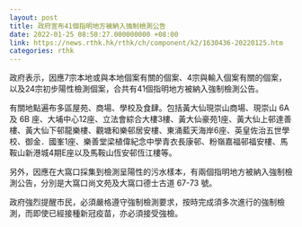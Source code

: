 ```yaml
---
layout: post
title: 政府宣布41個指明地方被納入強制檢測公告
date: 2022-01-25 08:50:27.000000000 +08:00
link: https://news.rthk.hk/rthk/ch/component/k2/1630436-20220125.htm
categories: rthk
---
```


政府表示，因應7宗本地或與本地個案有關的個案、4宗與輸入個案有關的個案，以及24宗初步陽性檢測個案，合共有41個指明地方被納入強制檢測公告。

有關地點遍布多區屋苑、商場、學校及食肆。包括黃大仙現崇山商場、現崇山 6A 及 6B 座、大埔中心12座、立法會綜合大樓3樓、黃大仙豪苑1座、黃大仙上邨達善樓、黃大仙下邨龍樂樓、觀塘和樂邨居安樓、東涌藍天海岸6座、英皇佐治五世學校、御金．國峯1座、樂善堂梁植偉紀念中學青衣長康邨、粉嶺嘉福邨福安樓、馬鞍山新港城4期E座以及馬鞍山恆安邨恆江樓等。

另外，因應在大窩口採集到檢測呈陽性的污水樣本，有兩個指明地方被納入強制檢測公告，分別是大窩口尚文苑及大窩口德士古道 67-73 號。

政府強烈提醒市民，必須嚴格遵守強制檢測要求，按時完成須多次進行的強制檢測，而即使已經接種新冠疫苗，亦必須接受強檢。
